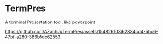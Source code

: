 # TermPres
A terminal Presentation tool, like powerpoint


https://github.com/AZachia/TermPres/assets/154826103/62834cd4-5bc6-47bf-a280-386b5dc62553

